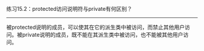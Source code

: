 练习15.2：protected访问说明符与private有何区别？

---

被protected说明的成员，可以使其在它的派生类中被访问，而禁止其他用户访问。被private说明的成员，既不能在其派生类中被访问，也不能被其他用户访问。
